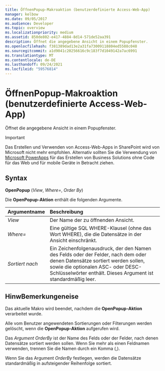 ```yaml
---
title: ÖffnenPopup-Makroaktion (benutzerdefinierte Access-Web-App)
manager: kelbow
ms.date: 09/05/2017
ms.audience: Developer
ms.topic: overview
ms.localizationpriority: medium
ms.assetid: 850de802-e417-4884-8d14-571de52aa391
description: Öffnet die angegebene Ansicht in einem Popupfenster.
ms.openlocfilehash: f381389dad13e2a31fa73009118804ed5588c048
ms.sourcegitcommit: a1d9041c20256616c9c183f7d1049142a7ac6991
ms.translationtype: MT
ms.contentlocale: de-DE
ms.lasthandoff: 09/24/2021
ms.locfileid: "59576814"
---
```

# <a name="openpopup-macro-action-access-custom-web-app"></a>ÖffnenPopup-Makroaktion (benutzerdefinierte Access-Web-App)

Öffnet die angegebene Ansicht in einem Popupfenster.
  
> [!IMPORTANT]
> Das Erstellen und Verwenden von Access-Web-Apps in SharePoint wird von Microsoft nicht mehr empfohlen. Alternativ sollten Sie die Verwendung von [Microsoft PowerApps](https://powerapps.microsoft.com/en-us/) für das Erstellen von Business Solutions ohne Code für das Web und für mobile Geräte in Betracht ziehen. 
  
## <a name="syntax"></a>Syntax

 **OpenPopup** (*View*, *Where=*, *Order By*) 
  
Die **OpenPopup-Aktion** enthält die folgenden Argumente. 
  
|**Argumentname**|**Beschreibung**|
|:-----|:-----|
| *View*  <br/> |Der Name der zu öffnenden Ansicht.  <br/> |
| *Where=*  <br/> |Eine gültige SQL WHERE-Klausel (ohne das Wort WHERE), die die Datensätze in der Ansicht einschränkt.  <br/> |
| *Sortiert nach*  <br/> |Ein Zeichenfolgenausdruck, der den Namen des Felds oder der Felder, nach dem oder denen Datensätze sortiert werden sollen, sowie die optionalen ASC- oder DESC-Schlüsselwörter enthält. Dieses Argument ist standardmäßig leer.  <br/> |
   
## <a name="remarks"></a>HinwBemerkungeneise

Das aktuelle Makro wird beendet, nachdem die **OpenPopup-Aktion** verarbeitet wurde. 
  
Alle vom Benutzer angewendeten Sortierungen oder Filterungen werden gelöscht, wenn die **OpenPopup-Aktion** aufgerufen wird. 
  
Das  *Argument OrderBy*  ist der Name des Felds oder der Felder, nach denen Datensätze sortiert werden sollen. Wenn Sie mehr als einen Feldnamen verwenden, trennen Sie die Namen durch ein Komma (,). 
  
Wenn Sie das Argument  *OrderBy*  festlegen, werden die Datensätze standardmäßig in aufsteigender Reihenfolge sortiert. 
  

